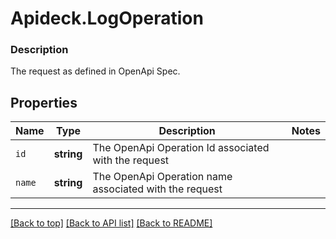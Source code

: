 # Apideck.LogOperation

### Description

The request as defined in OpenApi Spec.

## Properties
Name | Type | Description | Notes
------------ | ------------- | ------------- | -------------
`id` | **string** | The OpenApi Operation Id associated with the request | 
`name` | **string** | The OpenApi Operation name associated with the request | 





---

[[Back to top]](#) [[Back to API list]](../../../../README.md#documentation-for-api-endpoints) [[Back to README]](../../../../README.md)


